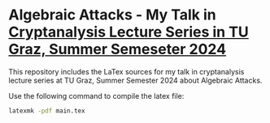 # Algebraic Attacks - My Talk in [Cryptanalysis Lecture Series in TU Graz, Summer Semeseter 2024]((https://www.iaik.tugraz.at/teaching/))

This repository includes the LaTex sources for my talk in cryptanalysis lecture series at TU Graz, Summer Semester 2024 about Algebraic Attacks.

Use the following command to compile the latex file:

```sh
latexmk -pdf main.tex
```
